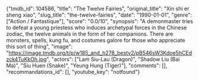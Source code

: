 {"tmdb_id": 104586, "title": "The Twelve Fairies", "original_title": "Xin shi er sheng xiao", "slug_title": "the-twelve-fairies", "date": "1990-01-01", "genre": ["Action / Fantastique"], "score": "0.0/10", "synopsis": "A demonmaster tries to defeat a young priestess who induces archetypal forces in the Chinese zodiac, the twelve animals in the form of her companions. There are monsters, spells, kung fu, and costumes galore for those who appreciate this sort of thing", "image": "https://image.tmdb.org/t/p/w185_and_h278_bestv2/pB546sW3Kdoe5hCEdzck4TuKkOh.jpg", "actors": ["Lam Siu-Lau (Dragon)", "Shadow Liu (Bai Ma)", "Siu Huen (Snake)", "Yeung Hung (Tiger)"], "comments": [], "recommandations_id": [], "youtube_key": "notfound"}